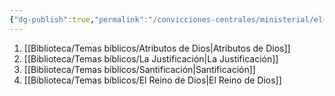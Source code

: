 ```yaml
---
{"dg-publish":true,"permalink":"/convicciones-centrales/ministerial/el-caracter-del-evangelio/"}
---
```


1. [[Biblioteca/Temas bíblicos/Atributos de Dios\|Atributos de Dios]]
2. [[Biblioteca/Temas bíblicos/La Justificación\|La Justificación]]
3. [[Biblioteca/Temas bíblicos/Santificación\|Santificación]]
4. [[Biblioteca/Temas bíblicos/El Reino de Dios\|El Reino de Dios]]